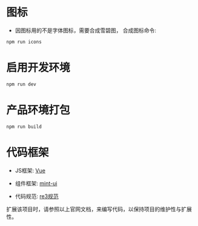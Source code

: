 # 图标

+ 因图标用的不是字体图标，需要合成雪碧图， 合成图标命令:

```
npm run icons
```

# 启用开发环境

```
npm run dev
```

# 产品环境打包

```
npm run build
```

# 代码框架

+ JS框架: [Vue](https://vuejs.org)

+ 组件框架: [mint-ui](http://mint-ui.github.io/#!/zh-cn)

+ 代码规范: [re3规范](http://www.rew3c.com)

扩展该项目时，请参照以上官网文档，来编写代码，以保持项目的维护性与扩展性。

